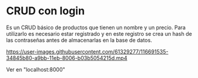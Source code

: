 # CRUD con login 
Es un CRUD básico de productos que tienen un nombre y un precio. 
Para utilizarlo es necesario estar registrado y en este registro se crea un hash de las contraseñas antes de almacenarlas en la base de datos.

https://user-images.githubusercontent.com/61329277/116691535-34845b80-a9bb-11eb-8006-b03b5054215d.mp4

Ver en "localhost:8000"
